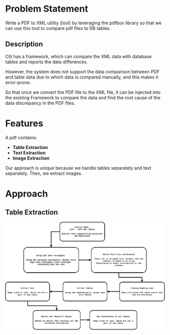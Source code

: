 # Problem Statement

Write a PDF to XML utility (tool) by leveraging the pdfbox library so that we can
use this tool to compare pdf files to DB tables.

## Description

Citi has a framework, which can compare the XML data with database tables and reports the data differences.

However, the system does not support the data comparison between PDF and table data due to which data is compared manually, and this makes it error-prone.

So that once we convert the PDF file to the XML file, it can be injected into the existing Framework to compare the data and find the root cause of the data discrepancy in the PDF files.

# Features

A pdf contains:
- **Table Extraction**
- **Text Extraction**
- **Image Extraction**

Our approach is unique because we handle tables separately and text separately. Then, we extract images.

# Approach

## Table Extraction

![enter image description here](https://github.com/adityatumarada/PDF2XML/blob/master/Charts/TableExtraction.png)
